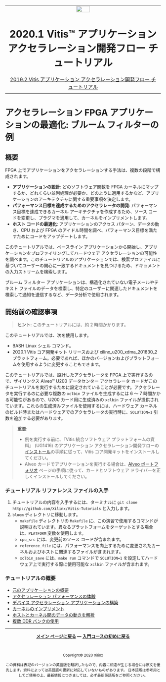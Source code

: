 ﻿

<table class="sphinxhide">
 <tr>
   <td align="center"><img src="https://www.xilinx.com/content/dam/xilinx/imgs/press/media-kits/corporate/xilinx-logo.png" width="30%"/><h1>2020.1 Vitis™ アプリケーション アクセラレーション開発フロー チュートリアル</h1><a href="https://github.com/Xilinx/Vitis-Tutorials/branches/all">2019.2 Vitis アプリケーション アクセラレーション開発フロー チュートリアル</a></td>
 </tr>
 <tr>
 <td>
 </td>
 </tr>
</table>

# アクセラレーション FPGA アプリケーションの最適化: ブルーム フィルターの例

## 概要

FPGA 上でアプリケーションをアクセラレーションする手法は、複数の段階で構成されます。

- **アプリケーションの設計**: どのソフトウェア関数を FPGA カーネルにマップするか、どれくらい並列処理が必要か、どのように適用するかなど、アプリケーションのアーキテクチャに関する重要事項を決定します。
- **パフォーマンス目標を達成するためのアクセラレータの開発**: パフォーマンス目標を達成できるカーネル アーキテクチャを作成するため、ソース コードを変更し、プラグマを適用して、カーネルをインプリメントします。
- **ホスト コードの最適化**: アプリケーションのアクセス パターン、データの動き、CPU および FPGA のアイドル時間を調べ、パフォーマンス目標を満たすためにコードをアップデートします。

このチュートリアルでは、ベースライン アプリケーションから開始し、アプリケーションをプロファイリングしてハードウェア アクセラレーションの可能性を調べます。このチュートリアルのアプリケーションでは、検索プロファイルに基づいてユーザーの関心に一致するドキュメントを見つけるため、ドキュメントの入力ストリームを検索します。

ブルーム フィルター アプリケーションは、構造化されていない電子メールやテキスト ファイルのデータを検索し、特定のユーザーに関連したドキュメントを検索して通知を送信するなど、データ分析で使用されます。

## 開始前の確認事項

> **ヒント**: このチュートリアルには、約 2 時間かかります。

このチュートリアルでは、次を使用します。

* BASH Linux シェル コマンド。
* 2020.1 Vitis コア開発キット リリースおよび xilinx\_u200\_xdma\_201830\_2 プラットフォーム。必要であれば、ほかのバージョンおよびプラットフォームを使用するように変更することもできます。

このチュートリアルでは、設計したアクセラレータを FPGA 上で実行するので、ザイリンクス Alveo™ U200 データセンター アクセラレータ カードがこのチュートリアルを実行するために設定されていることが必要です。アクセラレータを実行するのに必要な複数の `xclbin` ファイルを生成するには 6 ～ 7 時間かかる可能性があるので、U200 カード用に生成済みの `xclbin` ファイルが提供されています。これらの生成済みファイルを使用するには、ハードウェア カーネルのビルド時またはハードウェアでのアクセラレータの実行時に、`SOLUTION=1` 引数を追加する必要があります。

> **重要:**
>
> * 例を実行する前に、『Vitis 統合ソフトウェア プラットフォームの資料』 (UG1416) のアプリケーション アクセラレーション開発フローの[インストール](https://japan.xilinx.com/cgi-bin/docs/rdoc?v=2020.1;t=vitis+doc;d=vhc1571429852245.html)の手順に従って、Vitis コア開発キットをインストールしてください。
> * Alveo カードでアプリケーションを実行する場合は、[Alveo ポートフォリオ](https://japan.xilinx.com/products/boards-and-kits/alveo.html) ページの手順に従って、カードとソフトウェア ドライバーを正しくインストールしてください。

### チュートリアル リファレンス ファイルの入手

1. チュートリアルの内容を入手するには、ターミナルに `git clone http://github.com/Xilinx/Vitis-Tutorials` と入力します。
2. `bloom` ディレクトリに移動します。
   * `makefile` ディレクトリの `Makefile` に、この演習で使用するコマンドが説明されています。異なるプラットフォームをターゲットとする場合は、`PLATFORM` 変数を使用します。
   * `cpu_src` には、変更前のソース コードが含まれます。
   * `reference_file` には、パフォーマンスを向上するために変更されたカーネルおよびホストに関連するファイルが含まれます。
   * `xclbin_save` には、`make run` コマンドで `SOLUTION=1` を設定してハードウェア上で実行する際に使用可能な `xclbin` ファイルが含まれます。

### チュートリアルの概要

* [元のアプリケーションの概要](1_overview.md)
* [アクセラレーション パフォーマンスの体験](2_experience-acceleration.md)
* [デバイス アクセラレーション アプリケーションの構築](3_architect-the-application.md)
* [カーネルのインプリメント](4_implement-kernel.md)
* [ホストとカーネル間のデータの動きを解析](5_data-movement.md)
* [複数 DDR バンクの使用](6_using-multiple-ddr.md)

<!--
1. [Overview of the Original Application](1_overview.md): Provides a brief overview of the Bloom filter application with some examples of how this application is used in real-world scenarios.
2. [Experience Acceleration Performance](2_experience-acceleration.md): Profile the Bloom filter application and evaluate which sections are best suited for FPGA acceleration. You will also experience the acceleration potential by running the application first as a software-only version and then as an optimized FPGA-accelerated version.
3. [Architecting the Application](3_architect-the-application.md): In this lab, the original C++ based application computes scores for the documents using a Bloom filter. This lab also discusses setting realistic performance goals for an accelerated application. At the end of this lab, you will have a specification of the kernel based on the [Methodology for Accelerating Applications with the Vitis Software Platform](https://www.xilinx.com/cgi-bin/docs/rdoc?v=2020.1;t=vitis+doc;d=methodologyacceleratingapplications.html#wgb1568690490380).
4. [Implementing the Kernel](4_implement-kernel.md): Implement the kernel based on the specification from the previous lab, and run the compute part of the algorithm on the FPGA.
5. [Analyze Data Movement Between Host and Kernel](5_data-movement.md): Analyze the performance results of the kernel you generated. Working with a predefined FPGA accelerator, you learn how to optimize data movements between the host and FPGA, how to efficiently invoke the FPGA kernel, and how to overlap computation on the CPU and FPGA to maximize application performance.
6. [Using Multiple DDR Banks](6_using-multiple-ddr): Configure multiple DDR banks to improve the kernel performance.
-->
<hr/>
<p align= center class="sphinxhide"><b><a href="/README.md">メイン ページに戻る</a> &mdash; <a href="/docs/vitis-getting-started/">入門コースの初めに戻る</a></b></p></br><p align="center" class="sphinxhide"><sup>Copyright&copy; 2020 Xilinx</sup></p>

<p align="center"><sup>この資料は表記のバージョンの英語版を翻訳したもので、内容に相違が生じる場合には原文を優先します。資料によっては英語版の更新に対応していないものがあります。
日本語版は参考用としてご使用の上、最新情報につきましては、必ず最新英語版をご参照ください。</sup></p>